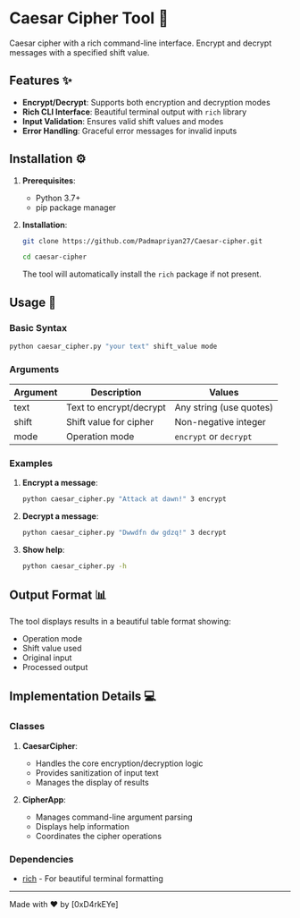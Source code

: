 # Caesar Cipher Tool 🔐

Caesar cipher with a rich command-line interface. Encrypt and decrypt messages with a specified shift value.

## Features ✨

- **Encrypt/Decrypt**: Supports both encryption and decryption modes
- **Rich CLI Interface**: Beautiful terminal output with `rich` library
- **Input Validation**: Ensures valid shift values and modes
- **Error Handling**: Graceful error messages for invalid inputs

## Installation ⚙️

1. **Prerequisites**:
   - Python 3.7+
   - pip package manager

2. **Installation**:
   ```bash
   git clone https://github.com/Padmapriyan27/Caesar-cipher.git

   cd caesar-cipher
   ```

   The tool will automatically install the `rich` package if not present.

## Usage 🚀

### Basic Syntax
```bash
python caesar_cipher.py "your text" shift_value mode
```

### Arguments
| Argument | Description                          | Values                  |
|----------|--------------------------------------|-------------------------|
| text     | Text to encrypt/decrypt              | Any string (use quotes) |
| shift    | Shift value for cipher               | Non-negative integer    |
| mode     | Operation mode                       | `encrypt` or `decrypt`  |

### Examples
1. **Encrypt a message**:
   ```bash
   python caesar_cipher.py "Attack at dawn!" 3 encrypt
   ```

2. **Decrypt a message**:
   ```bash
   python caesar_cipher.py "Dwwdfn dw gdzq!" 3 decrypt
   ```

3. **Show help**:
   ```bash
   python caesar_cipher.py -h
   ```

## Output Format 📊
The tool displays results in a beautiful table format showing:
- Operation mode
- Shift value used
- Original input
- Processed output

## Implementation Details 💻

### Classes
1. **CaesarCipher**:
   - Handles the core encryption/decryption logic
   - Provides sanitization of input text
   - Manages the display of results

2. **CipherApp**:
   - Manages command-line argument parsing
   - Displays help information
   - Coordinates the cipher operations

### Dependencies
- [rich](https://github.com/Textualize/rich) - For beautiful terminal formatting

---

Made with ❤️ by [0xD4rkEYe]